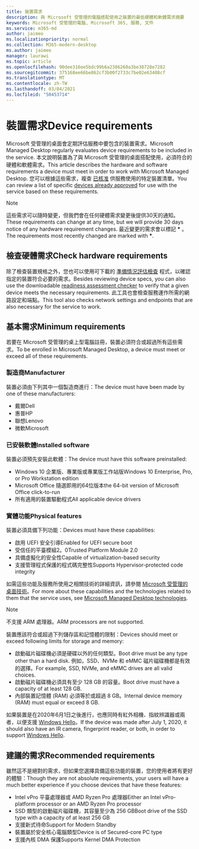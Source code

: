 ```yaml
---
title: 裝置需求
description: 與 Microsoft 受管理的電腦搭配使用之裝置的最低硬體和軟體需求摘要
keywords: Microsoft 受管理的電腦, Microsoft 365, 服務, 文件
ms.service: m365-md
author: jaimeo
ms.localizationpriority: normal
ms.collection: M365-modern-desktop
ms.author: jaimeo
manager: laurawi
ms.topic: article
ms.openlocfilehash: 90dee316ee5bdc99b6a2386260a3be38728e7282
ms.sourcegitcommit: 375168ee66be862cf3b00f2733c7be02e63408cf
ms.translationtype: MT
ms.contentlocale: zh-TW
ms.lasthandoff: 03/04/2021
ms.locfileid: "50453714"
---
```

# <a name="device-requirements"></a><span data-ttu-id="48837-104">裝置需求</span><span class="sxs-lookup"><span data-stu-id="48837-104">Device requirements</span></span>

<span data-ttu-id="48837-105">Microsoft 受管理的桌面會定期評估服務中要包含的裝置需求。</span><span class="sxs-lookup"><span data-stu-id="48837-105">Microsoft Managed Desktop regularly evaluates device requirements to be included in the service.</span></span> <span data-ttu-id="48837-106">本文說明裝置為了與 Microsoft 受管理的桌面搭配使用，必須符合的硬體和軟體需求。</span><span class="sxs-lookup"><span data-stu-id="48837-106">This article describes the hardware and software requirements a device must meet in order to work with Microsoft Managed Desktop.</span></span> <span data-ttu-id="48837-107">您可以根據這些需求，複查 [已核准](device-list.md) 供服務使用的特定裝置清單。</span><span class="sxs-lookup"><span data-stu-id="48837-107">You can review a list of specific [devices already approved](device-list.md) for use with the service based on these requirements.</span></span>

> [!NOTE]
> <span data-ttu-id="48837-108">這些需求可以隨時變更，但我們會在任何硬體需求變更後提供30天的通知。</span><span class="sxs-lookup"><span data-stu-id="48837-108">These requirements can change at any time, but we will provide 30 days notice of any hardware requirement changes.</span></span> <span data-ttu-id="48837-109">最近變更的需求會以標記 **\*** 。</span><span class="sxs-lookup"><span data-stu-id="48837-109">The requirements most recently changed are marked with **\***.</span></span> 

## <a name="check-hardware-requirements"></a><span data-ttu-id="48837-110">檢查硬體需求</span><span class="sxs-lookup"><span data-stu-id="48837-110">Check hardware requirements</span></span>

<span data-ttu-id="48837-111">除了檢查裝置規格之外，您也可以使用可下載的 [準備情況評估檢查](../get-ready/readiness-assessment-downloadable.md) 程式，以確認指定的裝置符合必要的需求。</span><span class="sxs-lookup"><span data-stu-id="48837-111">Besides reviewing device specs, you can also use the downloadable [readiness assessment checker](../get-ready/readiness-assessment-downloadable.md) to verify that a given device meets the necessary requirements.</span></span> <span data-ttu-id="48837-112">此工具也會檢查服務運作所需的網路設定和端點。</span><span class="sxs-lookup"><span data-stu-id="48837-112">This tool also checks network settings and endpoints that are also necessary for the service to work.</span></span>

## <a name="minimum-requirements"></a><span data-ttu-id="48837-113">基本需求</span><span class="sxs-lookup"><span data-stu-id="48837-113">Minimum requirements</span></span>

<span data-ttu-id="48837-114">若要在 Microsoft 受管理的桌上型電腦註冊，裝置必須符合或超過所有這些需求。</span><span class="sxs-lookup"><span data-stu-id="48837-114">To be enrolled in Microsoft Managed Desktop, a device must meet or exceed all of these requirements.</span></span>

### <a name="manufacturer"></a><span data-ttu-id="48837-115">製造商</span><span class="sxs-lookup"><span data-stu-id="48837-115">Manufacturer</span></span>

<span data-ttu-id="48837-116">裝置必須由下列其中一個製造商進行：</span><span class="sxs-lookup"><span data-stu-id="48837-116">The device must have been made by one of these manufacturers:</span></span>

- <span data-ttu-id="48837-117">戴爾</span><span class="sxs-lookup"><span data-stu-id="48837-117">Dell</span></span>
- <span data-ttu-id="48837-118">惠普</span><span class="sxs-lookup"><span data-stu-id="48837-118">HP</span></span>
- <span data-ttu-id="48837-119">聯想</span><span class="sxs-lookup"><span data-stu-id="48837-119">Lenovo</span></span>
- <span data-ttu-id="48837-120">微軟</span><span class="sxs-lookup"><span data-stu-id="48837-120">Microsoft</span></span>


### <a name="installed-software"></a><span data-ttu-id="48837-121">已安裝軟體</span><span class="sxs-lookup"><span data-stu-id="48837-121">Installed software</span></span>

<span data-ttu-id="48837-122">裝置必須預先安裝此軟體：</span><span class="sxs-lookup"><span data-stu-id="48837-122">The device must have this software preinstalled:</span></span>

- <span data-ttu-id="48837-123">Windows 10 企業版、專業版或專業版工作站版</span><span class="sxs-lookup"><span data-stu-id="48837-123">Windows 10 Enterprise, Pro, or Pro Workstation edition</span></span>
- <span data-ttu-id="48837-124">Microsoft Office 隨選即用的64位版本</span><span class="sxs-lookup"><span data-stu-id="48837-124">the 64-bit version of Microsoft Office click-to-run</span></span> 
- <span data-ttu-id="48837-125">所有適用的裝置驅動程式</span><span class="sxs-lookup"><span data-stu-id="48837-125">All applicable device drivers</span></span>


### <a name="physical-features"></a><span data-ttu-id="48837-126">實體功能</span><span class="sxs-lookup"><span data-stu-id="48837-126">Physical features</span></span>

<span data-ttu-id="48837-127">裝置必須具備下列功能：</span><span class="sxs-lookup"><span data-stu-id="48837-127">Devices must have these capabilities:</span></span>

- <span data-ttu-id="48837-128">啟用 UEFI 安全引導</span><span class="sxs-lookup"><span data-stu-id="48837-128">Enabled for UEFI secure boot</span></span> 
- <span data-ttu-id="48837-129">受信任的平臺模組2。0</span><span class="sxs-lookup"><span data-stu-id="48837-129">Trusted Platform Module 2.0</span></span> 
- <span data-ttu-id="48837-130">具備虛擬化的安全性</span><span class="sxs-lookup"><span data-stu-id="48837-130">Capable of virtualization-based security</span></span> 
- <span data-ttu-id="48837-131">支援管理程式保護的程式碼完整性</span><span class="sxs-lookup"><span data-stu-id="48837-131">Supports Hypervisor-protected code integrity</span></span> 

<span data-ttu-id="48837-132">如需這些功能及服務所使用之相關技術的詳細資訊，請參閱 [Microsoft 受管理的桌面技術](../intro/technologies.md)。</span><span class="sxs-lookup"><span data-stu-id="48837-132">For more about these capabilities and the technologies related to them that the service uses, see [Microsoft Managed Desktop technologies](../intro/technologies.md).</span></span>

> [!NOTE]
> <span data-ttu-id="48837-133">不支援 ARM 處理器。</span><span class="sxs-lookup"><span data-stu-id="48837-133">ARM processors are not supported.</span></span>

<span data-ttu-id="48837-134">裝置應該符合或超過下列儲存區和記憶體的限制：</span><span class="sxs-lookup"><span data-stu-id="48837-134">Devices should meet or exceed following limits for storage and memory:</span></span>

- <span data-ttu-id="48837-135">啟動磁片磁碟機必須是硬碟以外的任何類型。</span><span class="sxs-lookup"><span data-stu-id="48837-135">Boot drive must be any type other than a hard disk.</span></span> <span data-ttu-id="48837-136">例如，SSD、NVMe 和 eMMC 磁片磁碟機都是有效的選擇。</span><span class="sxs-lookup"><span data-stu-id="48837-136">For example, SSD, NVMe, and eMMC drives are all valid choices.</span></span>
- <span data-ttu-id="48837-137">啟動磁片磁碟機必須具有至少 128 GB 的容量。</span><span class="sxs-lookup"><span data-stu-id="48837-137">Boot drive must have a capacity of at least 128 GB.</span></span>
- <span data-ttu-id="48837-138">內部裝置記憶體 (RAM) 必須等於或超過 8 GB。</span><span class="sxs-lookup"><span data-stu-id="48837-138">Internal device memory (RAM) must equal or exceed 8 GB.</span></span>

<span data-ttu-id="48837-139">如果裝置是在2020年6月1日之後進行，也應同時有紅外相機、指紋辨識器或兩者，以便支援 [Windows Hello](https://docs.microsoft.com/windows-hardware/design/device-experiences/windows-hello-enhanced-sign-in-security)。</span><span class="sxs-lookup"><span data-stu-id="48837-139">If the device was made after July 1, 2020, it should also have an IR camera, fingerprint reader, or both, in order to support [Windows Hello](https://docs.microsoft.com/windows-hardware/design/device-experiences/windows-hello-enhanced-sign-in-security).</span></span>

## <a name="recommended-requirements"></a><span data-ttu-id="48837-140">建議的需求</span><span class="sxs-lookup"><span data-stu-id="48837-140">Recommended requirements</span></span>

<span data-ttu-id="48837-141">雖然這不是絕對的需求，但如果您選擇具備這些功能的裝置，您的使用者將有更好的體驗：</span><span class="sxs-lookup"><span data-stu-id="48837-141">Though they are not absolute requirements, your users will have a much better experience if you choose devices that have these features:</span></span>

- <span data-ttu-id="48837-142">Intel vPro 平臺處理器或 AMD Ryzen Pro 處理器</span><span class="sxs-lookup"><span data-stu-id="48837-142">Either an Intel vPro-platform processor or an AMD Ryzen Pro processor</span></span>
- <span data-ttu-id="48837-143">SSD 類型的啟動磁片磁碟機，其容量至少為 256 GB</span><span class="sxs-lookup"><span data-stu-id="48837-143">Boot drive of the SSD type with a capacity of at least 256 GB</span></span>
- <span data-ttu-id="48837-144">支援新式待命</span><span class="sxs-lookup"><span data-stu-id="48837-144">Support for Modern Standby</span></span>
- <span data-ttu-id="48837-145">裝置屬於安全核心電腦類型</span><span class="sxs-lookup"><span data-stu-id="48837-145">Device is of Secured-core PC type</span></span>
- <span data-ttu-id="48837-146">支援內核 DMA 保護</span><span class="sxs-lookup"><span data-stu-id="48837-146">Supports Kernel DMA Protection</span></span>
